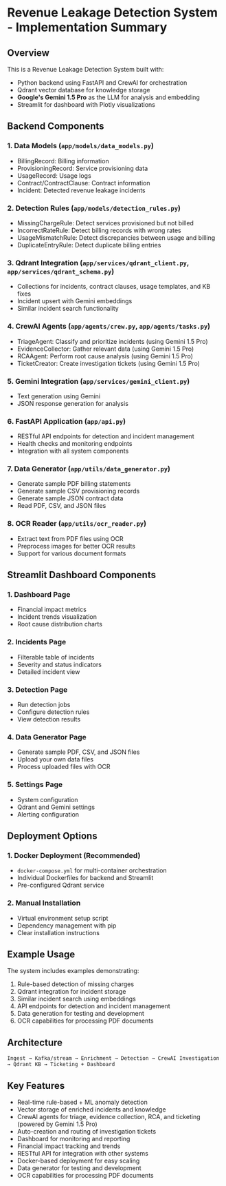 # Revenue Leakage Detection System - Implementation Summary

## Overview

This is a Revenue Leakage Detection System built with:
- Python backend using FastAPI and CrewAI for orchestration
- Qdrant vector database for knowledge storage
- **Google's Gemini 1.5 Pro** as the LLM for analysis and embedding
- Streamlit for dashboard with Plotly visualizations

## Backend Components

### 1. Data Models (`app/models/data_models.py`)
- BillingRecord: Billing information
- ProvisioningRecord: Service provisioning data
- UsageRecord: Usage logs
- Contract/ContractClause: Contract information
- Incident: Detected revenue leakage incidents

### 2. Detection Rules (`app/models/detection_rules.py`)
- MissingChargeRule: Detect services provisioned but not billed
- IncorrectRateRule: Detect billing records with wrong rates
- UsageMismatchRule: Detect discrepancies between usage and billing
- DuplicateEntryRule: Detect duplicate billing entries

### 3. Qdrant Integration (`app/services/qdrant_client.py`, `app/services/qdrant_schema.py`)
- Collections for incidents, contract clauses, usage templates, and KB fixes
- Incident upsert with Gemini embeddings
- Similar incident search functionality

### 4. CrewAI Agents (`app/agents/crew.py`, `app/agents/tasks.py`)
- TriageAgent: Classify and prioritize incidents (using Gemini 1.5 Pro)
- EvidenceCollector: Gather relevant data (using Gemini 1.5 Pro)
- RCAAgent: Perform root cause analysis (using Gemini 1.5 Pro)
- TicketCreator: Create investigation tickets (using Gemini 1.5 Pro)

### 5. Gemini Integration (`app/services/gemini_client.py`)
- Text generation using Gemini
- JSON response generation for analysis

### 6. FastAPI Application (`app/api.py`)
- RESTful API endpoints for detection and incident management
- Health checks and monitoring endpoints
- Integration with all system components

### 7. Data Generator (`app/utils/data_generator.py`)
- Generate sample PDF billing statements
- Generate sample CSV provisioning records
- Generate sample JSON contract data
- Read PDF, CSV, and JSON files

### 8. OCR Reader (`app/utils/ocr_reader.py`)
- Extract text from PDF files using OCR
- Preprocess images for better OCR results
- Support for various document formats

## Streamlit Dashboard Components

### 1. Dashboard Page
- Financial impact metrics
- Incident trends visualization
- Root cause distribution charts

### 2. Incidents Page
- Filterable table of incidents
- Severity and status indicators
- Detailed incident view

### 3. Detection Page
- Run detection jobs
- Configure detection rules
- View detection results

### 4. Data Generator Page
- Generate sample PDF, CSV, and JSON files
- Upload your own data files
- Process uploaded files with OCR

### 5. Settings Page
- System configuration
- Qdrant and Gemini settings
- Alerting configuration

## Deployment Options

### 1. Docker Deployment (Recommended)
- `docker-compose.yml` for multi-container orchestration
- Individual Dockerfiles for backend and Streamlit
- Pre-configured Qdrant service

### 2. Manual Installation
- Virtual environment setup script
- Dependency management with pip
- Clear installation instructions

## Example Usage

The system includes examples demonstrating:
1. Rule-based detection of missing charges
2. Qdrant integration for incident storage
3. Similar incident search using embeddings
4. API endpoints for detection and incident management
5. Data generation for testing and development
6. OCR capabilities for processing PDF documents

## Architecture

```
Ingest → Kafka/stream → Enrichment → Detection → CrewAI Investigation → Qdrant KB → Ticketing + Dashboard
```

## Key Features

- Real-time rule-based + ML anomaly detection
- Vector storage of enriched incidents and knowledge
- CrewAI agents for triage, evidence collection, RCA, and ticketing (powered by Gemini 1.5 Pro)
- Auto-creation and routing of investigation tickets
- Dashboard for monitoring and reporting
- Financial impact tracking and trends
- RESTful API for integration with other systems
- Docker-based deployment for easy scaling
- Data generator for testing and development
- OCR capabilities for processing PDF documents